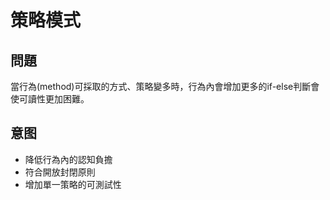 策略模式
===
問題
---
當行為(method)可採取的方式、策略變多時，行為內會增加更多的if-else判斷會使可讀性更加困難。

意图
---
- 降低行為內的認知負擔
- 符合開放封閉原則
- 增加單一策略的可測試性